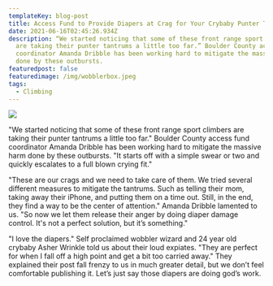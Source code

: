 ```yaml
---
templateKey: blog-post
title: Access Fund to Provide Diapers at Crag for Your Crybaby Punter Tantrums
date: 2021-06-16T02:45:26.934Z
description: “We started noticing that some of these front range sport climbers
  are taking their punter tantrums a little too far.” Boulder County access fund
  coordinator Amanda Dribble has been working hard to mitigate the massive harm
  done by these outbursts.
featuredpost: false
featuredimage: /img/wobblerbox.jpeg
tags:
  - Climbing
---
```

![](/img/wobblerbox.jpeg)

"We started noticing that some of these front range sport climbers are taking their punter tantrums a little too far." Boulder County access fund coordinator Amanda Dribble has been working hard to mitigate the massive harm done by these outbursts. "It starts off with a simple swear or two and quickly escalates to a full blown crying fit."

"These are our crags and we need to take care of them. We tried several different measures to mitigate the tantrums. Such as telling their mom, taking away their iPhone, and putting them on a time out. Still, in the end, they find a way to be the center of attention." Amanda Dribble lamented to us. "So now we let them release their anger by doing diaper damage control. It's not a perfect solution, but it’s something."

"I love the diapers." Self proclaimed wobbler wizard and 24 year old crybaby Asher Wrinkle told us about their loud expiates. "They are perfect for when I fall off a high point and get a bit too carried away." They explained their post fall frenzy to us in much greater detail, but we don’t feel comfortable publishing it. Let’s just say those diapers are doing god’s work.
